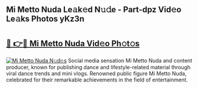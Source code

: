 ## Mi Metto Nuda Le𝚊k𝚎d N𝚞𝚍e - Part-dpz Vid𝚎o Le𝚊ks Photos yKz3n

# <h2><a href="http://fbfc0ey.evod.top/?m=Mi+Metto+Nuda">🔗 👉🔴 Mi Metto Nuda Vid𝚎o Ph𝚘t𝚘s</a></h2>

[![Mi Metto Nuda N𝚞d𝚎s](https://i.imgur.com/8V9OHl7.gif)](http://fbfc0ey.evod.top/?m=Mi+Metto+Nuda)
Social media sensation Mi Metto Nuda and content producer, known for publishing dance and lifestyle-related material through viral dance trends and mini vlogs. Renowned public figure Mi Metto Nuda, celebrated for their remarkable achievements in the field of entertainment. 
